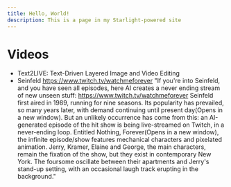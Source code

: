 ```yaml
---
title: Hello, World!
description: This is a page in my Starlight-powered site
---
```


# Videos

- Text2LIVE: Text-Driven Layered Image and Video Editing
- Seinfeld <https://www.twitch.tv/watchmeforever>
"If you're into Seinfeld, and you have seen all episodes, here AI creates a never ending stream of new unseen stuff: <https://www.twitch.tv/watchmeforever>
Seinfeld first aired in 1989, running for nine seasons. Its popularity has prevailed, so many years later, with demand continuing until present day(Opens in a new window). But an unlikely occurrence has come from this: an AI-generated episode of the hit show is being live-streamed on Twitch, in a never-ending loop.
Entitled Nothing, Forever(Opens in a new window), the infinite episode/show features mechanical characters and pixelated animation. Jerry, Kramer, Elaine and George, the main characters, remain the fixation of the show, but they exist in contemporary New York. The foursome oscillate between their apartments and Jerry's stand-up setting, with an occasional laugh track erupting in the background."
